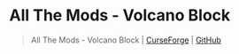 # All The Mods - Volcano Block

> All The Mods - Volcano Block | [CurseForge](https://legacy.curseforge.com/minecraft/modpacks/all-the-mods-volcanoblock) | [GitHub](https://github.com/AllTheMods/VolcanoBlock)